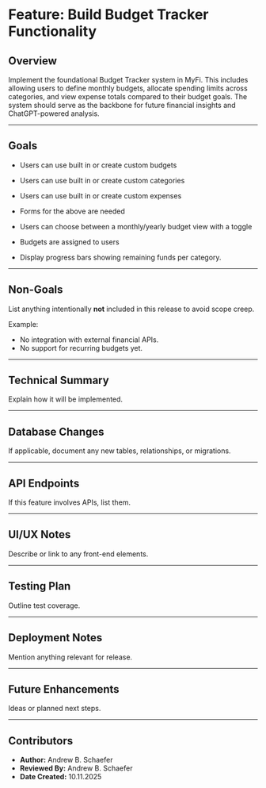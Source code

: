 # Feature: Build Budget Tracker Functionality

## Overview
Implement the foundational Budget Tracker system in MyFi. This includes allowing users to define monthly budgets,
allocate spending limits across categories, and view expense totals compared to their budget goals. The system 
should serve as the backbone for future financial insights and ChatGPT-powered analysis.

---

## Goals
- Users can use built in or create custom budgets
- Users can use built in or create custom categories
- Users can use built in or create custom expenses
- Forms for the above are needed
- Users can choose between a monthly/yearly budget view with a toggle
- Budgets are assigned to users

- Display progress bars showing remaining funds per category.

---

## Non-Goals
List anything intentionally **not** included in this release to avoid scope creep.

Example:
- No integration with external financial APIs.
- No support for recurring budgets yet.

---

## Technical Summary
Explain how it will be implemented.


---

## Database Changes
If applicable, document any new tables, relationships, or migrations.

---

## API Endpoints
If this feature involves APIs, list them.


---

## UI/UX Notes
Describe or link to any front-end elements.


---

## Testing Plan
Outline test coverage.


---

## Deployment Notes
Mention anything relevant for release.


---

## Future Enhancements
Ideas or planned next steps.


---

## Contributors
- **Author:** Andrew B. Schaefer
- **Reviewed By:** Andrew B. Schaefer
- **Date Created:** 10.11.2025
